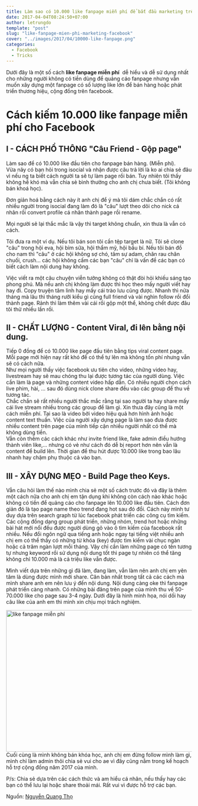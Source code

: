 ```yaml
---
title: Làm sao có 10.000 like fanpage miễn phí để bắt đầu marketing trên facebook
date: 2017-04-04T08:24:50+07:00
author: letrungdo
template: "post"
slug: "like-fanpage-mien-phi-marketing-facebook"
cover: "../images/2017/04/10000-like-fanpage.png"
categories:
  - Facebook
  - Tricks
---
```

Dưới đây là một số cách **like fanpage miễn phí**  dễ hiểu và dễ sử dụng nhất cho những người không có tiền dùng để quảng cáo fanpage nhưng vẫn muốn xây dựng một fanpage có số lượng like lớn để bán hàng hoặc phát triển thương hiệu, cộng đồng trên facebook.

# Cách kiếm 10.000 like fanpage miễn phí cho Facebook

## I - CÁCH PHỔ THÔNG "Câu Friend - Gộp page"

Làm sao để có 10.000 like đầu tiên cho fanpage bán hàng. (Miễn phí).  
Vừa nãy có bạn hỏi trong isocial và nhận được câu trả lời là ko ai chia sẻ đâu vì nếu ng ta biết cách người ta sẽ tự làm page rồi bán. Tuy nhiên tôi thấy không hề khó mà vẫn chia sẻ bình thưởng cho anh chị chưa biết. (Tôi không bán khoá học).

Đơn giản hoá bằng cách này ít anh chị để ý mà tôi dám chắc chắn có rất nhiều người trong isocial đang làm đó là "câu" lượt theo dõi cho nick cá nhân rồi convert profile cá nhân thành page rồi rename.

Mọi người sẽ lại thắc mắc là vậy thì target không chuẩn, xin thưa là vẫn có cách.

Tôi đưa ra một ví dụ. Nếu tôi bán son tôi cần tệp target là nữ. Tôi sẽ clone "câu" trong hội eva, hội bỉm sữa, hội thẩm mỹ, hội bầu bí. Nếu tôi bán đồ cho nam thì "câu" ở các hội không sợ chó, tâm sự adam, chăn rau chăn chuối, crush... các hội không cấm các bạn "câu" chỉ là vấn đề các bạn có biết cách làm nội dung hay không.

Việc viết ra một câu chuyện viễn tưởng không có thật đòi hỏi khiếu sáng tạo phong phú. Mà nếu anh chị không làm được thì học theo mấy người viết hay hay đi. Copy truyện tâm linh hay mấy cái trào lưu cũng được. Nhanh thì nửa tháng mà lâu thì tháng rưỡi kiểu gì cũng full friend và vài nghìn follow rồi đổi thành page. Rảnh thì làm thêm vài cái rồi gộp một thể, không chết được đâu tôi thử nhiều lần rồi.

## II - CHẤT LƯỢNG - Content Viral, đi lên bằng nội dung.

Tiếp 0 đồng để có 10.000 like page đầu tiên bằng tips viral content page. Mỗi page mới hiện nay rất khó để có thể tự lên mà không tốn phí nhưng vẫn sẽ có cách nữa.  
Như mọi người thấy việc facebook ưu tiên cho video, những video hay, livestream hay sẽ mau chóng thu lại được tương tác của người dùng. Việc cần làm là page và những content video hấp dẫn. Có nhiều người chọn cách live phim, hài, ... sau đó dùng nick clone share đều vào các group để thu về tương tác.  
Chắc chắn sẽ rất nhiều người thắc mắc rằng tại sao người ta hay share mấy cái live stream nhiều trong các group để làm gì. Xin thưa đây cũng là một cách miễn phí. Tại sao là video bởi video hiệu quả hơn hình ảnh hoặc content text thuần. Việc của người xây dựng page là làm sao đưa được nhiều content trên page của mình tiếp cận nhiều người nhất có thể mà không dùng tiền.  
Vẫn còn thêm các cách khác như invite friend like, fake admin điều hướng thành viên like,... nhưng có vẻ như cách đó dễ bị report hơn nên vẫn là content để build lên. Thời gian để thu hút được 10.000 like trong bao lâu nhanh hay chậm phụ thuộc cả vào bạn.

## III - XÂY DỰNG MẸO - Build Page theo Keys.

Vẫn câu hỏi làm thế nào mình chia sẻ một số cách trước đó và đây là thêm một cách nữa cho anh chị em tận dụng khi không còn cách nào khác hoặc không có tiền để quảng cáo cho fanpage lên 10.000 like đầu tiên. Cách đơn giản đó là tạo page name theo trend đang hot sau đó đổi. Cách này mình tư duy dựa trên search graph từ lúc facebook phát triển các công cụ tìm kiếm. Các cộng đồng dạng group phát triển, những nhóm, trend hot hoặc những bài hát mới nổi đều được người dùng gõ vào ô tìm kiếm của facebook rất nhiều. Nếu đổi ngôn ngữ qua tiếng anh hoặc ngay tại tiếng việt nhiều anh chị em có thể thấy có những từ khóa (key) được tìm kiếm vài chục ngàn hoặc cả trăm ngàn lượt mỗi tháng. Vậy chỉ cần làm những page có tên tương tự nhưng keyword rồi sử dụng nội dung tốt thì page tự nhiên có thể tăng không chỉ 10.000 mà là cả triệu like vẫn được.

Mình viết dựa trên những gì đã làm, đang làm, vẫn làm nên anh chị em yên tâm là dùng được mình mới share. Căn bản nhất trong tất cả các cách mà mình share anh em nên lưu ý đến nội dung. Nội dung càng oke thì fanpage phát triển càng nhanh. Có những bài đăng trên page của mình thu về 50-70.000 like cho page sau 3-4 ngày. Dưới đây là hình minh họa, nói dối hay câu like của anh em thì mình xin chịu mọi trách nghiệm.

<img class="aligncenter wp-image-132 size-full" src="/media/2017/04/like-content-page-facebook.png" alt="like fanpage miễn phí" width="616" height="384" />  
Cuối cùng là mình không bán khóa học, anh chị em đừng follow mình làm gì, mình chỉ làm admin thôi chia sẻ vui cho ae vì đây cũng nằm trong kế hoạch hỗ trợ cộng đồng năm 2017 của mình.

P/s: Chia sẻ dựa trên các cách thức và am hiểu cá nhân, nếu thấy hay các bạn có thể lưu lại hoặc share thoải mái. Rất vui vì được hỗ trợ các bạn.

Nguồn: <a href="https://www.facebook.com/utka.nqt" target="_blank">Nguyễn Quang Thọ</a>